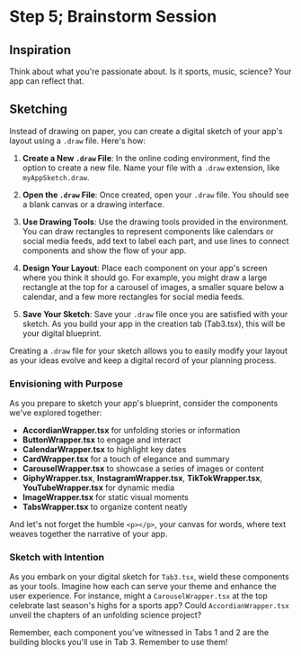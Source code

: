 # Step 5; Brainstorm Session
## Inspiration
Think about what you're passionate about. Is it sports, music, science? Your app can reflect that.
## Sketching
Instead of drawing on paper, you can create a digital sketch of your app's layout using a `.draw` file. Here's how:

1. **Create a New `.draw` File**: In the online coding environment, find the option to create a new file. Name your file with a `.draw` extension, like `myAppSketch.draw`.

2. **Open the `.draw` File**: Once created, open your `.draw` file. You should see a blank canvas or a drawing interface.

3. **Use Drawing Tools**: Use the drawing tools provided in the environment. You can draw rectangles to represent components like calendars or social media feeds, add text to label each part, and use lines to connect components and show the flow of your app.

4. **Design Your Layout**: Place each component on your app's screen where you think it should go. For example, you might draw a large rectangle at the top for a carousel of images, a smaller square below a calendar, and a few more rectangles for social media feeds.

5. **Save Your Sketch**: Save your `.draw` file once you are satisfied with your sketch. As you build your app in the creation tab (Tab3.tsx), this will be your digital blueprint.

Creating a `.draw` file for your sketch allows you to easily modify your layout as your ideas evolve and keep a digital record of your planning process.

### Envisioning with Purpose

As you prepare to sketch your app's blueprint, consider the components we've explored together:

- **AccordianWrapper.tsx** for unfolding stories or information
- **ButtonWrapper.tsx** to engage and interact
- **CalendarWrapper.tsx** to highlight key dates
- **CardWrapper.tsx** for a touch of elegance and summary
- **CarouselWrapper.tsx** to showcase a series of images or content
- **GiphyWrapper.tsx**, **InstagramWrapper.tsx**, **TikTokWrapper.tsx**, **YouTubeWrapper.tsx** for dynamic media
- **ImageWrapper.tsx** for static visual moments
- **TabsWrapper.tsx** to organize content neatly

And let's not forget the humble `<p></p>`, your canvas for words, where text weaves together the narrative of your app.

### Sketch with Intention

As you embark on your digital sketch for `Tab3.tsx`, wield these components as your tools. Imagine how each can serve your theme and enhance the user experience. For instance, might a `CarouselWrapper.tsx` at the top celebrate last season's highs for a sports app? Could `AccordianWrapper.tsx` unveil the chapters of an unfolding science project?

Remember, each component you've witnessed in Tabs 1 and 2 are the building blocks you'll use in Tab 3. Remember to use them!